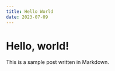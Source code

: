```yaml
---
title: Hello World
date: 2023-07-09
---
```


# Hello, world!

This is a sample post written in Markdown.
